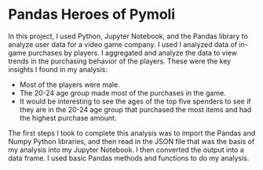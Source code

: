 # Pandas Heroes of Pymoli

In this project, I used Python, Jupyter Notebook, and the Pandas library to analyze user data for a video game company. I used I analyzed data of in-game purchases by players. I aggregated and analyze the data to view trends in the purchasing behavior of the players. These were the key insights I found in my analysis:

*	Most of the players were male.
*	The 20-24 age group made most of the purchases in the game.
*	It would be interesting to see the ages of the top five spenders to see if they are in the 20-24 age group that purchased the most items and had the highest purchase amount.


The first steps I took to complete this analysis was to import the Pandas and Numpy Python libraries, and then read in the JSON file that was the basis of my analysis into my Jupyter Notebook. I then converted the output into a data frame. I used basic Pandas methods and functions to do my analysis.
